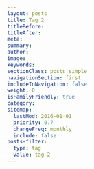 ```yaml
---
layout: posts
title: Tag 2
titleBefore:
titleAfter:
meta:
summary:
author:
image:
keywords:
sectionClass: posts simple
navigationSection: first
includeInNavigation: false
weight: 0
isFamilyFriendly: true
category:
sitemap:
  lastMod: 2016-01-01
  priority: 0.7
  changeFreq: monthly
  include: false
posts-filter:
  type: tag
  value: tag 2
---
```

